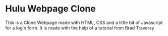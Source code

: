 # Hulu Webpage Clone
This is a Clone Webpage made with HTML, CSS and a little bit of Javascript for a login form. It is made with the help of a tutorial from Brad Traversy
